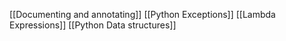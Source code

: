 [[Documenting and annotating]]
[[Python Exceptions]]
[[Lambda Expressions]]
[[Python Data structures]]